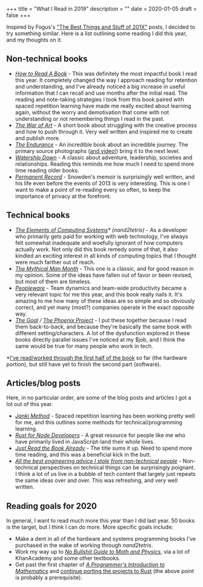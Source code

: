 +++
title = "What I Read in 2019"
description = ""
date = 2020-01-05
draft = false
+++

Inspired by Fogus's ["The Best Things and Stuff of 201X"](http://blog.fogus.me/2019/12/30/the-best-things-and-stuff-of-2019/) posts, I decided to try something similar. Here is a list outlining some reading I did this year, and my thoughts on it.

<!-- more -->

## Non-technical books

- _[How to Read A Book](https://amzn.to/2QrHcvd)_ - This was definitely the most impactful book I read this year. It completely changed the way I approach reading for retention and understanding, and I've already noticed a big increase in useful information that I can recall and use months after the initial read. The reading and note-taking strategies I took from this book paired with spaced repetition learning have made me really excited about learning again, without the worry and demotivation that come with not understanding or not remembering things I read in the past.
- _[The War of Art](https://amzn.to/2uh3Ld7)_ - A short book about struggling with the creative process and how to push through it. Very well written and inspired me to create and publish more.
- _[The Endurance](https://amzn.to/2tuFJeo)_ - An incredible book about an incredible journey. The primary source photographs ([and video!](https://www.youtube.com/watch?v=sgh_77TtX5I)) bring it to the next level.
- _[Watership Down](https://amzn.to/2Foh6CM)_ - A classic about adventure, leadership, societies and relationships. Reading this reminds me how much I need to spend more time reading older books.
- _[Permanent Record](https://amzn.to/2umSoAz)_ - Snowden's memoir is surprisingly well written, and his life even before the events of 2013 is very interesting. This is one I want to make a point of re-reading every so often, to keep the importance of privacy at the forefront.

## Technical books

- _[The Elements of Computing Systems](https://amzn.to/2FsO8S9)\* (nand2tetris)_ - As a developer who primarily gets paid for working with web technology, I've always felt somewhat inadequate and woefully ignorant of how computers actually work. Not only did this book remedy some of that, it also kindled an exciting interest in all kinds of computing topics that I thought were much farther out of reach.
- _[The Mythical Man Month](https://amzn.to/39F4dSM)_ - This one is a classic, and for good reason in my opinion. Some of the ideas have fallen out of favor or been revised, but most of them are timeless.
- _[Peopleware](https://amzn.to/37C6ufD)_ - Team dynamics and team-wide productivity became a very relevant topic for me this year, and this book really nails it. It's amazing to me how many of these ideas are so simple and so obviously correct, and yet many (most?) companies operate in the exact opposite way.
- _[The Goal](https://amzn.to/39Iji6f) / [The Phoenix Project](https://amzn.to/39GbilX)_ - I put these together because I read them back-to-back, and because they're basically the same book with different setting/characters. A lot of the dysfunction explored in these books directly parallel issues I've noticed at my \$job, and I think the same would be true for many people who work in tech.

\*[I've read/worked through the first half of the book](https://github.com/tindleaj/n2t) so far (the hardware portion), but still have yet to finish the second part (software).

## Articles/blog posts

Here, in no particular order, are some of the blog posts and articles I got a lot out of this year.

- _[Janki Method](https://www.jackkinsella.ie/articles/janki-method)_ - Spaced repetition learning has been working pretty well for me, and this outlines some methods for technical/programming learning.
- _[Rust for Node Developers](https://github.com/Mercateo/rust-for-node-developers)_ - A great resource for people like me who have primarily lived in JavaScript-land their whole lives.
- _[Just Read the Book Already](https://slate.com/culture/2018/08/reader-come-home-by-maryanne-wolf-reviewed.html)_ - The title sums it up. Need to spend more time reading, and this was a beneficial kick in the butt.
- _[All the best engineering advice I stole from non-technical people](https://medium.com/@bellmar/all-the-best-engineering-advice-i-stole-from-non-technical-people-eb7f90ca2f5f)_ - Non-technical perspectives on technical things can be surprisingly poignant. I think a lot of us live in a bubble of tech content that largely just repeats the same ideas over and over. This was refreshing, and very well written.

## Reading goals for 2020

In general, I want to read much more this year than I did last year. 50 books is the target, but I think I can do more. More specific goals include:

- Make a dent in all of the hardware and systems programming books I've purchased in the wake of working through _nand2tetris_.
- Work my way up to _[No Bullshit Guide to Math and Physics](https://minireference.com/)_, via a lot of KhanAcademy and some other textbooks.
- Get past the first chapter of [_A Programmer's Introduction to Mathematics_](https://pimbook.org/) and [continue porting the projects to Rust](https://github.com/tindleaj/polynom) (the above point is probably a prerequisite).
